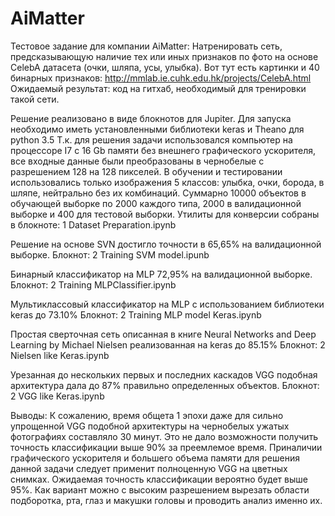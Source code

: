 # AiMatter
Тестовое задание для компании AiMatter:
Натренировать сеть, предсказывающую наличие тех или иных признаков по фото на основе CelebA датасета (очки, шляпа, усы, улыбка).
Вот тут есть картинки и 40 бинарных признаков: http://mmlab.ie.cuhk.edu.hk/projects/CelebA.html
Ожидаемый результат: код на гитхаб, необходимый для тренировки такой сети.

Решение реализовано в виде блокнотов для Jupiter. Для запуска необходимо иметь установленными библиотеки keras и Theano для python 3.5
Т.к. для решения задачи использовался компьютер на процессоре I7 с 16 Gb памяти без внешнего графического ускорителя, все входные данные
были преобразованы в чернобелые с разрешением 128 на 128 пикселей. В обучении и тестировании использовались только изображения 5 классов:
улыбка, очки, борода, в шляпе, нейтрально без их комбинаций. Суммарно 10000 объектов в обучающей выборке по 2000 каждого типа, 2000 в валидационной выборке
и 400 для тестовой выборки.
Утилиты для конверсии собраны в блокноте: 1 Dataset Preparation.ipynb 

Решение на основе SVN достигло точности в 65,65% на валидационной выборке. 
Блокнот: 2 Training SVM model.ipunb

Бинарный классификатор на MLP 72,95% на валидационной выборке.
Блокнот: 2 Training MLPClassifier.ipynb

Мультиклассовый классификатор на MLP с использованием библиотеки keras до 73.10%
Блокнот: 2 Training MLP model Keras.ipynb

Простая сверточная сеть описанная в книге Neural Networks and Deep Learning by Michael Nielsen реализованная на keras до 85.15%
Блокнот: 2 Nielsen like Keras.ipynb

Урезанная до нескольких первых и последних каскадов VGG подобная архитектура дала до 87% правильно определенных объектов.
Блокнот: 2 VGG like Keras.ipynb

Выводы: К сожалению, время общета 1 эпохи даже для сильно упрощенной VGG подобной архитектуры на чернобелых ужатых фотографиях 
составляло 30 минут. Это не дало возможности получить точность классификации выше 90% за преемлемое время.
Приналичии графического ускорителя и большего объема памяти для решения данной задачи следует применит  полноценную VGG на цветных снимках.
Ожидаемая точность классификации вероятно будет выше 95%. Как вариант можно с высоким разрешением вырезать области подборотка, рта, глаз
и макушки головы и проводить анализ именно их.





